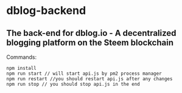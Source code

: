 # dblog-backend
The back-end for dblog.io - A decentralized blogging platform on the Steem blockchain
---
Commands:
```
npm install
npm run start // will start api.js by pm2 process manager
npm run restart //you should restart api.js after any changes
npm run stop // you should stop api.js in the end
```
